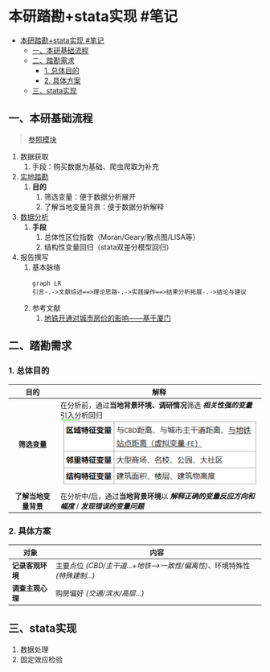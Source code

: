 # 本研踏勘+stata实现 #笔记

- [本研踏勘+stata实现 #笔记](#本研踏勘stata实现-笔记)
  - [一、本研基础流程](#一本研基础流程)
  - [二、踏勘需求](#二踏勘需求)
    - [1. 总体目的](#1-总体目的)
    - [2. 具体方案](#2-具体方案)
  - [三、stata实现](#三stata实现)

<!-- pagebreak -->

## 一、本研基础流程
> [参照模块](../../project/本研/README/README.md)

1. 数据获取
   1. 手段：购买数据为基础、爬虫爬取为补充
2. [实地踏勘](#二踏勘需求)
   1. **目的**
      1. 筛选变量：便于数据分析展开
      2. 了解当地变量背景：便于数据分析解释
3. [数据分析](#三stata实现)
   1. **手段**
      1. 总体性区位指数（Moran/Geary/散点图/LISA等）
      2. 结构性变量回归（stata双差分模型回归）
4. 报告撰写
   1. 基本脉络
      ```mermaid
      graph LR
      引言-.->文献综述==>理论思路-.->实践操作==>结果分析拓展-.->结论与建议
      ```
   2. 参考文献
      1. [地铁开通对城市房价的影响——基于厦门](https://kns.cnki.net/KXReader/Detail?invoice=skOndDLpdMFT33zar2NQWcmk30zzNKhpnv84sAfO28T9L%2BT4oETgaE%2B0hVZKZWa39X2gOHkVMtTfuiSLf8fgFUqowxYJ4nc5EeUT4Ucydo06wB%2BY7p00K674FnazuskTdHDSU4fN7YhAdghg6%2BADumXkB5q376kfqcJDRWoH%2FOE%3D&DBCODE=CJFD&FileName=JMDZ202203007&TABLEName=cjfdlast2022&nonce=8C3D58E958424F089255720157906EF8&uid=&TIMESTAMP=1658276419923)



## 二、踏勘需求
### 1. 总体目的
   |目的|解释|
   |:--:|--|
   |**筛选变量**|在分析前，通过**当地背景环境、调研情况**筛选 ***相关性强的变量*** 引入分析回归<br>![相关变量](https://raw.githubusercontent.com/dsw676676/picture/main/image/%E7%9B%B8%E5%85%B3%E5%8F%98%E9%87%8F.png)|
   |**了解当地变量背景**|在分析中/后，通过**当地背景环境**以 ***解释正确的变量反应方向和幅度*** / ***发现错误的变量问题***|

### 2. 具体方案
   |对象|内容|
   |--|--|
   |**记录客观环境**|主要点位 *(CBD/主干道...+地铁-->一致性/偏离性)*、环境特殊性 *(特殊建制...)*|
   |**调查主观心理**|购房偏好 *(交通/滨水/高层...)*|

<!-- pagebreak -->

## 三、stata实现
1. 数据处理
2. 固定效应检验
